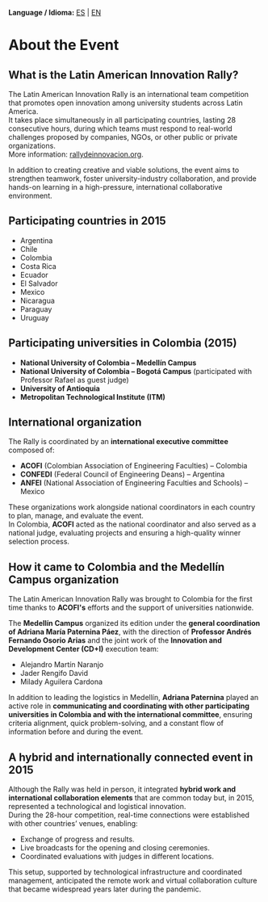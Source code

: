 **Language / Idioma:** [ES](../es/01_Sobre_El_Evento.md) | [EN](../en/01_About_the_Event.md)

# About the Event

## What is the Latin American Innovation Rally?
The Latin American Innovation Rally is an international team competition that promotes open innovation among university students across Latin America.  
It takes place simultaneously in all participating countries, lasting 28 consecutive hours, during which teams must respond to real-world challenges proposed by companies, NGOs, or other public or private organizations.  
More information: [rallydeinnovacion.org](https://www.rallydeinnovacion.org/?utm_source=chatgpt.com).

In addition to creating creative and viable solutions, the event aims to strengthen teamwork, foster university-industry collaboration, and provide hands-on learning in a high-pressure, international collaborative environment.

## Participating countries in 2015
- Argentina  
- Chile  
- Colombia  
- Costa Rica  
- Ecuador  
- El Salvador  
- Mexico  
- Nicaragua  
- Paraguay  
- Uruguay  

## Participating universities in Colombia (2015)
- **National University of Colombia – Medellín Campus**  
- **National University of Colombia – Bogotá Campus** (participated with Professor Rafael as guest judge)  
- **University of Antioquia**  
- **Metropolitan Technological Institute (ITM)**

## International organization
The Rally is coordinated by an **international executive committee** composed of:
- **ACOFI** (Colombian Association of Engineering Faculties) – Colombia  
- **CONFEDI** (Federal Council of Engineering Deans) – Argentina  
- **ANFEI** (National Association of Engineering Faculties and Schools) – Mexico  

These organizations work alongside national coordinators in each country to plan, manage, and evaluate the event.  
In Colombia, **ACOFI** acted as the national coordinator and also served as a national judge, evaluating projects and ensuring a high-quality winner selection process.

## How it came to Colombia and the Medellín Campus organization
The Latin American Innovation Rally was brought to Colombia for the first time thanks to **ACOFI's** efforts and the support of universities nationwide.

The **Medellín Campus** organized its edition under the **general coordination of Adriana María Paternina Páez**, with the direction of **Professor Andrés Fernando Osorio Arias** and the joint work of the **Innovation and Development Center (CD+I)** execution team:
- Alejandro Martín Naranjo  
- Jader Rengifo David  
- Milady Aguilera Cardona  

In addition to leading the logistics in Medellín, **Adriana Paternina** played an active role in **communicating and coordinating with other participating universities in Colombia and with the international committee**, ensuring criteria alignment, quick problem-solving, and a constant flow of information before and during the event.

## A hybrid and internationally connected event in 2015
Although the Rally was held in person, it integrated **hybrid work and international collaboration elements** that are common today but, in 2015, represented a technological and logistical innovation.  
During the 28-hour competition, real-time connections were established with other countries’ venues, enabling:
- Exchange of progress and results.  
- Live broadcasts for the opening and closing ceremonies.  
- Coordinated evaluations with judges in different locations.  

This setup, supported by technological infrastructure and coordinated management, anticipated the remote work and virtual collaboration culture that became widespread years later during the pandemic.
